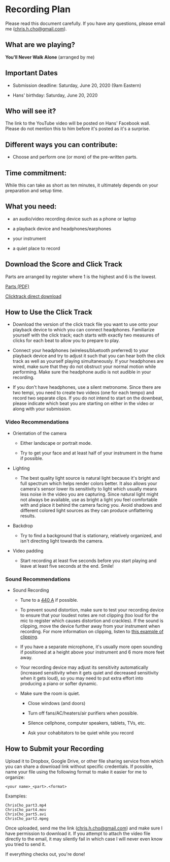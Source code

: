 # Recording Plan 

Please read this document carefully. If you have any questions, please email me (chris.h.cho@gmail.com).

## What are we playing?

**You'll Never Walk Alone** (arranged by me)

## Important Dates

- Submission deadline: Saturday, June 20, 2020 (9am Eastern)

- Hans' birthday: Saturday, June 20, 2020

## Who will see it?

The link to the YouTube video will be posted on Hans' Facebook wall. Please do not mention this to him before it's posted as it's a surprise.

## Different ways you can contribute:

- Choose and perform one (or more) of the pre-written parts.

## Time commitment:

While this can take as short as ten minutes, it ultimately depends on your preparation and setup time.

## What you need:

- an audio/video recording device such as a phone or laptop

- a playback device and headphones/earphones

- your instrument

- a quiet place to record


## Download the Score and Click Track

Parts are arranged by register where 1 is the highest and 6 is the lowest.

[Parts (PDF)](parts/)

[Clicktrack direct download](https://angry-bee.com/music/ynwa-playback.mp3)


## How to Use the Click Track

- Download the version of the click track file you want to use onto your playback device to which you can connect headphones. Familiarize yourself with the click track; each starts with exactly two measures of clicks for each beat to allow you to prepare to play.

- Connect your headphones (wireless/bluetooth preferred) to your playback device and try to adjust it such that you can hear both the click track as well as yourself playing simultaneously. If your headphones are wired, make sure that they do not obstruct your normal motion while performing. Make sure the headphone audio is not audible in your recording.

- If you don't have headphones, use a silent metronome. Since there are two tempi, you need to create two videos (one for each tempo) and record two separate clips. If you do not intend to start on the downbeat, please indicate which beat you are starting on either in the video or along with your submission.

### Video Recommendations

- Orientation of the camera
  
  - Either landscape or portrait mode.
  
  - Try to get your face and at least half of your instrument in the frame if possible.

- Lighting
  - The best quality light source is natural light because it's bright and full spectrum which helps render colors better. It also allows your camera's sensor lower its sensitivity to light which usually means less noise in the video you are capturing. Since natural light might not always be available, use as bright a light you feel comfortable with and place it behind the camera facing you. Avoid shadows and different colored light sources as they can produce unflattering results.
  

- Backdrop
  - Try to find a background that is stationary, relatively organized, and isn't directing light towards the camera.


- Video padding
   - Start recording at least five seconds before you start playing and leave at least five seconds at the end. Smile!

### Sound Recommendations

- Sound Recording
  - Tune to a [440 A](https://github.com/violaaas/music/tree/master/arrangements/Tuning/440-A) if possible.
  
  - To prevent sound distortion, make sure to test your recording device to ensure that your loudest notes are not clipping (too loud for the mic to register which causes distortion and crackles). If the sound is clipping, move the device further away from your instrument when recording. For more information on clipping, listen to [this example of clipping](https://youtu.be/9uEtworGLrU?t=124).

  - If you have a separate microphone, it's usually more open sounding if positioned at a height above your instrument and 6 more more feet away.

  - Your recording device may adjust its sensitivity automatically (increased sensitivity when it gets quiet and decreased sensitivity when it gets loud), so you may need to put extra effort into producing a piano or softer dynamic.
  
  - Make sure the room is quiet.
    - Close windows (and doors)

    - Turn off fans/AC/heaters/air purifiers when possible.

    - Silence cellphone, computer speakers, tablets, TVs, etc.

    - Ask your cohabitators to be quiet while you record

## How to Submit your Recording

Upload it to Dropbox, Google Drive, or other file sharing service from which you can share a download link without specific credentials. 
If possible, name your file using the following format to make it easier for me to organize:

```
<your name>_<part>.<format>
```

Examples:

```
ChrisCho_part3.mp4
ChrisCho_part4.mov
ChrisCho_part5.avi
ChrisCho_part2.mpeg
```

Once uploaded, send me the link (chris.h.cho@gmail.com) and make sure I have permission to download it. If you attempt to attach the video file directly to the email, it may silently fail in which case I will never even know you tried to send it.

If everything checks out, you're done!